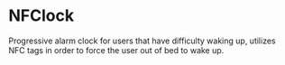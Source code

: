 # NFClock
Progressive alarm clock for users that have difficulty waking up, utilizes NFC tags in order to force the user out of bed to wake up.
